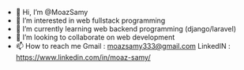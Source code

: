 - 👋 Hi, I’m @MoazSamy
- 👀 I’m interested in web fullstack programming
- 🌱 I’m currently learning web backend programming (django/laravel)
- 💞️ I’m looking to collaborate on web development
- 📫 How to reach me 
      Gmail : moazsamy333@gmail.com
      LinkedIN : https://www.linkedin.com/in/moaz-samy/
      
<!---
MoazSamy/MoazSamy is a ✨ special ✨ repository because its `README.md` (this file) appears on your GitHub profile.
You can click the Preview link to take a look at your changes.
--->
